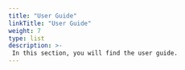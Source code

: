 ```yaml
---
title: "User Guide"
linkTitle: "User Guide"
weight: 7
type: list
description: >-
 In this section, you will find the user guide.
---
```

